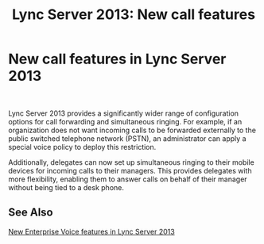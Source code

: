﻿---
title: 'Lync Server 2013: New call features'
TOCTitle: New call features
ms:assetid: ea6bfb64-f859-4280-bfcf-fd3beb9496e0
ms:mtpsurl: https://technet.microsoft.com/en-us/library/JJ721920(v=OCS.15)
ms:contentKeyID: 49733854
ms.date: 07/23/2014
mtps_version: v=OCS.15
---

# New call features in Lync Server 2013

 


Lync Server 2013 provides a significantly wider range of configuration options for call forwarding and simultaneous ringing. For example, if an organization does not want incoming calls to be forwarded externally to the public switched telephone network (PSTN), an administrator can apply a special voice policy to deploy this restriction.

Additionally, delegates can now set up simultaneous ringing to their mobile devices for incoming calls to their managers. This provides delegates with more flexibility, enabling them to answer calls on behalf of their manager without being tied to a desk phone.

## See Also


[New Enterprise Voice features in Lync Server 2013](lync-server-2013-new-enterprise-voice-features.md)

